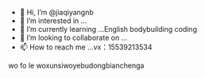- 👋 Hi, I’m @jiaqiyangnb
- 👀 I’m interested in ...
- 🌱 I’m currently learning ...English bodybuilding coding
- 💞️ I’m looking to collaborate on ...
- 📫 How to reach me ...vx：15539213534

<!---
jiaqiyangnb/jiaqiyangnb is a ✨ special ✨ repository because its `README.md` (this file) appears on your GitHub profile.
You can click the Preview link to take a look at your changes.
--->
wo fo le  woxunsiwoyebudongbianchenga

